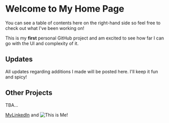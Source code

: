 # Welcome to My Home Page

You can see a table of contents here on the right-hand side so feel free to check out what I've been working on!

This is my **first** personal GitHub project and am excited to see how far I can go with the UI and complexity of it.


## Updates
All updates regarding additions I made will be posted here. I'll keep it fun and spicy!

## Other Projects
TBA...

[MyLinkedIn](https://www.linkedin.com/in/veronika-dean-06a273217) and ![This is Me!](../../Downloads/ImageforGitHub.jpg)
```